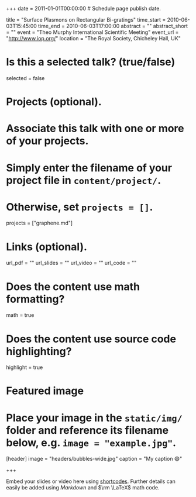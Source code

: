 +++
date = 2011-01-01T00:00:00  # Schedule page publish date.

title = "Surface Plasmons on Rectangular Bi-gratings"
time_start = 2010-06-03T15:45:00
time_end = 2010-06-03T17:00:00
abstract = ""
abstract_short = ""
event = "Theo Murphy International Scientific Meeting"
event_url = "http://www.iop.org/"
location = "The Royal Society, Chicheley Hall, UK"

# Is this a selected talk? (true/false)
selected = false

# Projects (optional).
#   Associate this talk with one or more of your projects.
#   Simply enter the filename of your project file in `content/project/`.
#   Otherwise, set `projects = []`.
projects = ["graphene.md"]

# Links (optional).
url_pdf = ""
url_slides = ""
url_video = ""
url_code = ""

# Does the content use math formatting?
math = true

# Does the content use source code highlighting?
highlight = true

# Featured image
# Place your image in the `static/img/` folder and reference its filename below, e.g. `image = "example.jpg"`.
[header]
image = "headers/bubbles-wide.jpg"
caption = "My caption :smile:"

+++

Embed your slides or video here using [shortcodes](https://sourcethemes.com/academic/post/writing-markdown-latex/). Further details can easily be added using *Markdown* and $\rm \LaTeX$ math code.
